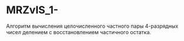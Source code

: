 # MRZvIS_1-
Алгоритм вычисления целочисленного частного пары 4-разрядных чисел делением с восстановлением частичного остатка.
